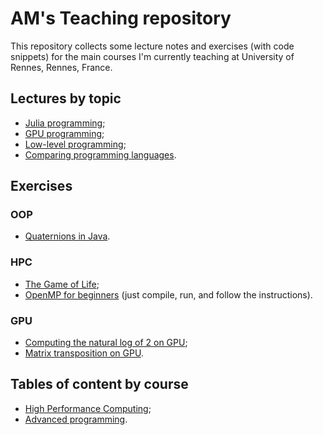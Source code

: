 
# AM's Teaching repository

This repository collects some lecture notes and exercises (with
code snippets) for the main courses I'm currently teaching at 
University of Rennes, Rennes, France.

## Lectures by topic

* [Julia programming](./Julia/README.md);
* [GPU programming](./GPU/README.md);
* [Low-level programming](./lowlevel/README.md);
* [Comparing programming languages](./cmp/README.md).

## Exercises

### OOP

* [Quaternions in Java](./OOP/README.md).

### HPC

* [The Game of Life](./HPC/game/README.md);
* [OpenMP for beginners](./HPC/OpenMPbeginners.c) (just compile, run, and follow the instructions).

### GPU

* [Computing the natural log of 2 on GPU](./GPU/log2series.md);
* [Matrix transposition on GPU](./GPU/mattranspose.md).

## Tables of content by course

* [High Performance Computing](./HPC.md);
* [Advanced programming](./Advanced.md).

